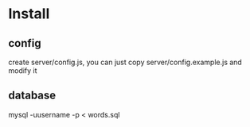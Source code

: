 # Install

## config

create server/config.js, you can just copy server/config.example.js and modify it

## database

mysql -uusername -p < words.sql
